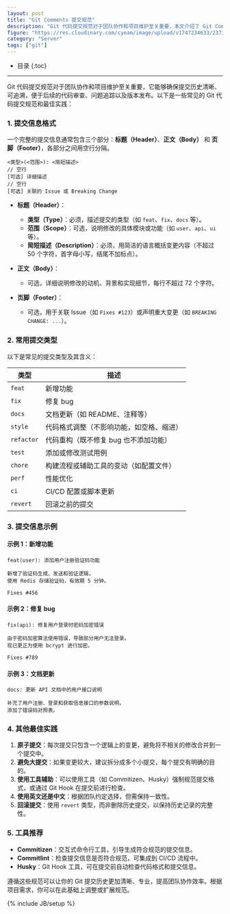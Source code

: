 ```yaml
---
layout: post
title: "Git Comments 提交规范"
description: "Git 代码提交规范对于团队协作和项目维护至关重要，本文介绍了 Git Comments 提交规范的详细内容，包括提交类型、提交范围、提交标题和提交描述等方面。"
figure: "https://res.cloudinary.com/cyeam/image/upload/v1747234633/2373b78e-f4a3-4f31-8af8-4369835ca7b4.png"
category: "Server"
tags: ["git"]
---
```


* 目录
{:toc}
---

Git 代码提交规范对于团队协作和项目维护至关重要，它能够确保提交历史清晰、可追溯，便于后续的代码审查、问题追踪以及版本发布。以下是一些常见的 Git 代码提交规范和最佳实践：


### **1. 提交信息格式**
一个完整的提交信息通常包含三个部分：**标题（Header）**、**正文（Body）** 和 **页脚（Footer）**，各部分之间用空行分隔。

```
<类型>(<范围>): <简短描述>
// 空行
[可选] 详细描述
// 空行
[可选] 关联的 Issue 或 Breaking Change
```

- **标题（Header）**：
  - **类型（Type）**：必须，描述提交的类型（如 `feat`、`fix`、`docs` 等）。
  - **范围（Scope）**：可选，说明修改的具体模块或功能（如 `user`、`api`、`ui` 等）。
  - **简短描述（Description）**：必须，用简洁的语言概括变更内容（不超过 50 个字符，首字母小写，结尾不加标点）。

- **正文（Body）**：
  - 可选，详细说明修改的动机、背景和实现细节，每行不超过 72 个字符。

- **页脚（Footer）**：
  - 可选，用于关联 Issue（如 `Fixes #123`）或声明重大变更（如 `BREAKING CHANGE: ...`）。


### **2. 常用提交类型**
以下是常见的提交类型及其含义：

| 类型       | 描述                                   |
|------------|----------------------------------------|
| `feat`     | 新增功能                               |
| `fix`      | 修复 bug                               |
| `docs`     | 文档更新（如 README、注释等）          |
| `style`    | 代码格式调整（不影响功能，如空格、缩进） |
| `refactor` | 代码重构（既不修复 bug 也不添加功能）  |
| `test`     | 添加或修改测试用例                     |
| `chore`    | 构建流程或辅助工具的变动（如配置文件） |
| `perf`     | 性能优化                               |
| `ci`       | CI/CD 配置或脚本更新                   |
| `revert`   | 回滚之前的提交                         |


### **3. 提交信息示例**
#### 示例 1：新增功能
```
feat(user): 添加用户注册验证码功能

新增了验证码生成、发送和验证逻辑，
使用 Redis 存储验证码，有效期 5 分钟。

Fixes #456
```

#### 示例 2：修复 bug
```
fix(api): 修复用户登录时密码加密错误

由于密码加密算法使用错误，导致部分用户无法登录。
现已更正为使用 bcrypt 进行加密。

Fixes #789
```

#### 示例 3：文档更新
```
docs: 更新 API 文档中的用户接口说明

补充了用户注册、登录和获取信息接口的参数说明，
添加了错误码对照表。
```


### **4. 其他最佳实践**
1. **原子提交**：每次提交只包含一个逻辑上的变更，避免将不相关的修改合并到一个提交中。
2. **避免大提交**：如果变更较大，建议拆分成多个小提交，每个提交有明确的目的。
3. **使用工具辅助**：可以使用工具（如 Commitizen、Husky）强制规范提交格式，或通过 Git Hook 在提交前进行检查。
4. **使用英文还是中文**：根据团队约定选择，但需保持一致性。
5. **回滚提交**：使用 `revert` 类型，而非删除历史提交，以保持历史记录的完整性。


### **5. 工具推荐**
- **Commitizen**：交互式命令行工具，引导生成符合规范的提交信息。
- **Commitlint**：检查提交信息是否符合规范，可集成到 CI/CD 流程中。
- **Husky**：Git Hook 工具，可在提交前自动检查代码格式和提交信息。


遵循这些规范可以让你的 Git 提交历史更加清晰、专业，提高团队协作效率。根据项目需求，你可以在此基础上调整或扩展规范。


{% include JB/setup %}
